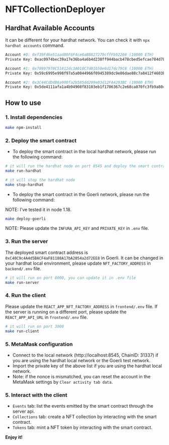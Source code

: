 # NFTCollectionDeployer

## Hardhat Available Accounts
It can be different for your hardhat network. You can check it with `npx hardhat accounts` command.

```bash
Account #0: 0xf39Fd6e51aad88F6F4ce6aB8827279cffFb92266 (10000 ETH)
Private Key: 0xac0974bec39a17e36ba4a6b4d238ff944bacb478cbed5efcae784d7bf4f2ff80

Account #1: 0x70997970C51812dc3A010C7d01b50e0d17dc79C8 (10000 ETH)
Private Key: 0x59c6995e998f97a5a0044966f0945389dc9e86dae88c7a8412f4603b6b78690d

Account #2: 0x3C44CdDdB6a900fa2b585dd299e03d12FA4293BC (10000 ETH)
Private Key: 0x5de4111afa1a4b94908f83103eb1f1706367c2e68ca870fc3fb9a804cdab365a
```

## How to use

### 1. Install dependencies

```bash
make npm-install
```

### 2. Deploy the smart contract

- To deploy the smart contract in the local hardhat network, please run the following command:


```bash
# it will run the hardhat node on port 8545 and deploy the smart contract
make run-hardhat

# it will stop the hardhat node
make stop-hardhat
```

- To deploy the smart contract in the Goerli network, please run the following command:

NOTE: I've tested it in node 1.18.

```bash
make deploy-goerli
```

NOTE: Please update the `INFURA_API_KEY` and `PRIVATE_KEY` in `.env` file.


### 3. Run the server

The deployed smart contract address is `0xC40C9c4A4d5BACF4aF81188A17bA2054a2d72EE8` in Goerli. 
It can be changed in your hardhat local environment, please update `NFT_FACTORY_ADDRESS` in `backend/.env` file.

```bash
# it will run on port 8000, you can update it in .env file
make run-server 
```

### 4. Run the client

Please update the `REACT_APP_NFT_FACTORY_ADDRESS` in `frontend/.env` file.
If the server is running on a different port, please update the `REACT_APP_API_URL` in `frontend/.env` file.

```bash
# it will run on port 3000
make run-client
```

### 5. MetaMask configuration

- Connect to the local network (http://localhost:8545, ChainID: 31337) if you are using the hardhat local network or the Goerli test network.
- Import the private key of the above list if you are using the hardhat local network.
- Note: if the nonce is mismatched, you can reset the account in the MetaMask settings by `Clear activity tab data`.

### 5. Interact with the client

- `Events` tab: list the events emitted by the smart contract through the server api.
- `Collections` tab: create a NFT collection by interacting with the smart contract.
- `Tokens` tab: mint a NFT token by interacting with the smart contract.


**Enjoy it!**
